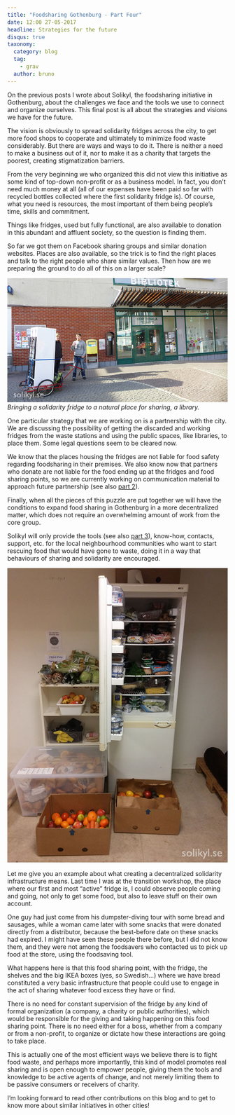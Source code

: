 ```yaml
---
title: "Foodsharing Gothenburg - Part Four"
date: 12:00 27-05-2017
headline: Strategies for the future
disqus: true
taxonomy:
  category: blog
  tag:
    - grav
  author: bruno
---
```

On the previous posts I wrote about Solikyl, the foodsharing initiative in Gothenburg, about the challenges we face and the tools we use to connect and organize ourselves. This final post is all about the strategies and visions we have for the future.

The vision is obviously to spread solidarity fridges across the city, to get more food shops to cooperate and ultimately to minimize food waste considerably. But there are ways and ways to do it. There is neither a need to make a business out of it, nor to make it as a charity that targets the poorest, creating stigmatization barriers.

From the very beginning we who organized this did not view this initiative as some kind of top-down non-profit or as a business model. In fact, you don’t need much money at all (all of our expenses have been paid so far with recycled bottles collected where the first solidarity fridge is). Of course, what you need is resources, the most important of them being people’s time, skills and commitment.

Things like fridges, used but fully functional, are also available to donation in this abundant and affluent society, so the question is finding them.

So far we got them on Facebook sharing groups and similar donation websites. Places are also available, so the trick is to find the right places and talk to the right people who share similar values. Then how are we preparing the ground to do all of this on a larger scale?

![](kortedala_solikyl4.jpg) *Bringing a solidarity fridge to a natural place for sharing, a library.*

One particular strategy that we are working on is a partnership with the city. We are discussing the possibility of getting the discarded and working fridges from the waste stations and using the public spaces, like libraries, to place them. Some legal questions seem to be cleared now.

We know that the places housing the fridges are not liable for food safety regarding foodsharing in their premises. We also know now that partners who donate are not liable for the food ending up at the fridges and food sharing points, so we are currently working on communication material to approach future partnership (see also [part 2](/blog/2017/04/21/foodsharing-gothenburg-part2)).

Finally, when all the pieces of this puzzle are put together we will have the conditions to expand food sharing in Gothenburg in a more decentralized matter, which does not require an overwhelming amount of work from the core group.

Solikyl will only provide the tools (see also [part 3](/blog/2017/04/27/foodsharing-gothenburg-part3)), know-how, contacts, support, etc. for the local neighbourhood communities who want to start rescuing food that would have gone to waste, doing it in a way that behaviours of sharing and solidarity are encouraged.

![](fylldkyl.png)

Let me give you an example about what creating a decentralized solidarity infrastructure means. Last time I was at the transition workshop, the place where our first and most “active” fridge is, I could observe people coming and going, not only to get some food, but also to leave stuff on their own account.

One guy had just come from his dumpster-diving tour with some bread and sausages, while a woman came later with some snacks that were donated directly from a distributor, because the best-before date on these snacks had expired. I might have seen these people there before, but I did not know them, and they were not among the foodsavers who contacted us to pick up food at the store, using the foodsaving tool.

What happens here is that this food sharing point, with the fridge, the shelves and the big IKEA boxes (yes, so Swedish...) where we have bread constituted a very basic infrastructure that people could use to engage in the act of sharing whatever food excess they have or find.

There is no need for constant supervision of the fridge by any kind of formal organization (a company, a charity or public authorities), which would be responsible for the giving and taking happening on this food sharing point. There is no need either for a boss, whether from a company or from a non-profit, to organize or dictate how these interactions are going to take place.

This is actually one of the most efficient ways we believe there is to fight food waste, and perhaps more importantly, this kind of model promotes real sharing and is open enough to empower people, giving them the tools and knowledge to be active agents of change, and not merely limiting them to be passive consumers or receivers of charity.

I’m looking forward to read other contributions on this blog and to get to know more about similar initiatives in other cities!